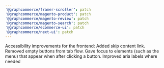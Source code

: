 ```yaml
---
'@graphcommerce/framer-scroller': patch
'@graphcommerce/magento-product': patch
'@graphcommerce/magento-review': patch
'@graphcommerce/magento-search': patch
'@graphcommerce/ecommerce-ui': patch
'@graphcommerce/next-ui': patch
---
```


Accessibility improvements for the frontend: Added skip content link. Removed empty buttons from tab flow. Gave focus to elements (such as the menu) that appear when after clicking a button. Improved aria labels where needed
